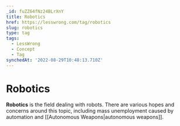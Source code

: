 ```yaml
---
_id: fuZZ64fNz24BLrXnY
title: Robotics
href: https://lesswrong.com/tag/robotics
slug: robotics
type: tag
tags:
  - LessWrong
  - Concept
  - Tag
synchedAt: '2022-08-29T10:48:13.710Z'
---
```


# Robotics

**Robotics** is the field dealing with robots. There are various hopes and concerns around this topic, including mass unemployment caused by automation and [[Autonomous Weapons|autonomous weapons]].
